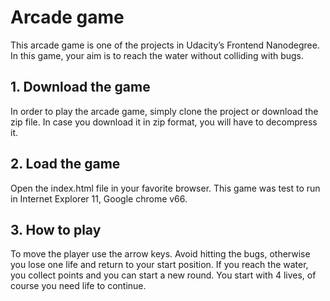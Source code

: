 # Arcade game
This arcade game is one of the projects in Udacity’s Frontend Nanodegree.
In this game, your aim is to reach the water without colliding with bugs.

## 1. Download the game
In order to play the arcade game, simply clone the project or download the zip file.
In case you download it in zip format, you will have to decompress it.
## 2. Load the game
Open the index.html file in your favorite browser.
This game was test to run in Internet Explorer 11, Google chrome v66.
## 3. How to play
To move the player use the arrow keys. 
Avoid hitting the bugs, otherwise you lose one life and return to your start position. 
If you reach the water, you collect points and you can start a new round. 
You start with 4 lives, of course you need life to continue.
